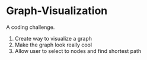 # Graph-Visualization
A coding challenge.

1. Create way to visualize a graph
1. Make the graph look really cool
1. Allow user to select to nodes and find shortest path

